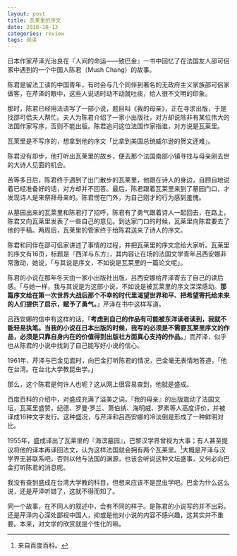 ```yaml
---
layout: post
title: 瓦莱里的序文
date: 2018-10-13
categories: review
tags: 阅读
---
```


日本作家芹泽光治良在『人间的命运——致巴金』一书中回忆了在法国友人邵可侣家中遇到的一个中国人陈君（Mush Chang）的故事。

陈君是留法工读的中国青年，有时会与几个同伴到著名的无政府主义家族邵可侣家做客，在芹泽的眼中，这些人说话时动不动就吐痰，给人很不文明的印象。

那时，陈君已经用法语写了一部小说，题目叫《我的母亲》，正在寻求出版，于是找邵可侣夫人帮忙。夫人为陈君介绍了一家小出版社，对方却说除非有某位伟大的法国作家写序，否则不能出版。陈君追问这位法国作家指谁，对方说是瓦莱里。

瓦莱里是不写序的，想拿到他的序文「比拿到美国总统威尔逊的贺文还难」。

陈君没有却步，他打听出瓦莱里的故乡，便去那个法国南部小镇寻找与母亲刚去世的大诗人见面的机会。

苦等多日后，陈君终于遇到了出门散步的瓦莱里，他跟在诗人的身边，自顾自地说着已经准备好的话，对方却并不回答。最后，陈君跟着瓦莱里来到了墓园门口，才发现诗人是来祭拜母亲的。陈君愣在门外，为自己刚才的行为感到羞愧。

从墓园出来的瓦莱里和陈君打了招呼，陈君有了勇气跟着诗人一起回去，在路上，陈君又向瓦莱里发表了一些自己的意见。到达家门口的时候，瓦莱里向陈君要去了他的手稿。两周后，瓦莱里的管家终于给陈君送来了诗人的序文。

陈君和同伴在邵可侣家讲述了事情的过程，并把瓦莱里的序文念给大家听。瓦莱里的序文有16页，标题是『西洋与东方』，其内容让在场的法国文学青年吕西安娜非常激动，她说，「与其说是序文，不如说是瓦莱里的一篇论文呢」。

陈君的小说在那年冬天由一家小出版社出版，吕西安娜给芹泽寄去了自己的读后感。「与她一样，我与其说是为这部小说，不如说是被瓦莱里的序文深深感动。**那篇序文给在第一次世界大战后那个不幸的时代里渴望世界和平、把希望寄托给未来的人们提供了启示，赋予了勇气。**」芹泽在书中这样写道。

吕西安娜的信中有这样的话，「**考虑到自己的作品有可能被东洋读者读到，我就不能轻易执笔。当我的小说在日本出版的时候，我写的必须是不需要瓦莱里序文的作品，必须是只靠自身内在的价值得到出版社方面真心支持的作品。**」而芹泽，似乎也从陈君的小说中找到了自己能写好小说的信心。

1961年，芹泽与巴金见面时，向巴金打听陈君的情况，巴金毫无表情地答道，「他在台湾。在台北大学教昆虫学。」

那么，这个陈君是何许人也呢？这从网上很容易查到，他就是盛成。

百度百科的介绍中，对盛成充满了溢美之词。『我的母亲』的出版震动了法国文坛，瓦莱里盛赞，纪德、罗曼·罗兰、萧伯纳、海明威、罗素等人高度评价，并被译成16种文字发行。这种盛况，与芹泽和吕西安娜的冷淡倒是形成了一种鲜明对比。

1955年，盛成译出了瓦莱里的『海滨墓园』，巴黎汉学界曾视为大事；有人甚至提议将他的译本再译回法文，认为这样法国就会拥有两个瓦莱里。[^1]大概是芹泽与汉学界无甚联系吧，否则以他与法国的渊源，也该会听说这种文坛盛事，又何必向巴金打听陈君的消息呢。

我没有查到盛成在台湾大学教的科目，但想来应该不是昆虫学吧。巴金为什么这么说，还是芹泽听错了，这就不得而知了。

同一个故事，在不同人的叙述中，会有不同的样子。是陈君的小说写的并不出彩，还是芹泽内心深处鄙视中国人，抑或是他对小说的内容不感兴趣，这其实并不重要。本来，对文学的欣赏就是个性化的嘛。


[^1]: 来自百度百科。

